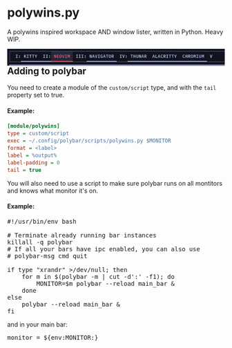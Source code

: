 # polywins.py
A polywins inspired workspace AND window lister, written in Python. Heavy WIP.

<img align="right" src="https://raw.githubusercontent.com/CordlessCoder/polywins.py/main/screenshot.png">

## Adding to polybar

You need to create a module of the `custom/script` type, and with the `tail` property set to true.
#### Example:
```ini
[module/polywins]
type = custom/script
exec = ~/.config/polybar/scripts/polywins.py $MONITOR
format = <label>
label = %output%
label-padding = 0
tail = true
```

You will also need to use a script to make sure polybar runs on all montitors and knows what monitor it's on.
#### Example:
<pre lang=bash>#!/usr/bin/env bash

# Terminate already running bar instances
killall -q polybar
# If all your bars have ipc enabled, you can also use
# polybar-msg cmd quit

if type "xrandr" >/dev/null; then
	for m in $(polybar -m | cut -d':' -f1); do
		MONITOR=$m polybar --reload main_bar &
	done
else
	polybar --reload main_bar &
fi</pre>

and in your main bar:
<pre lang=ini>monitor = ${env:MONITOR:}</pre>
